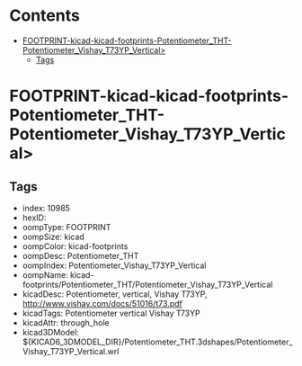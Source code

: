 



Contents
========

* [FOOTPRINT-kicad-kicad-footprints-Potentiometer_THT-Potentiometer_Vishay_T73YP_Vertical>](#footprint-kicad-kicad-footprints-potentiometer_tht-potentiometer_vishay_t73yp_vertical)
	* [Tags](#tags)

# FOOTPRINT-kicad-kicad-footprints-Potentiometer_THT-Potentiometer_Vishay_T73YP_Vertical>

## Tags

- index: 10985
- hexID: 
- oompType: FOOTPRINT
- oompSize: kicad
- oompColor: kicad-footprints
- oompDesc: Potentiometer_THT
- oompIndex: Potentiometer_Vishay_T73YP_Vertical
- oompName: kicad-footprints/Potentiometer_THT/Potentiometer_Vishay_T73YP_Vertical
- kicadDesc: Potentiometer, vertical, Vishay T73YP, http://www.vishay.com/docs/51016/t73.pdf
- kicadTags: Potentiometer vertical Vishay T73YP
- kicadAttr: through_hole
- kicad3DModel: ${KICAD6_3DMODEL_DIR}/Potentiometer_THT.3dshapes/Potentiometer_Vishay_T73YP_Vertical.wrl
